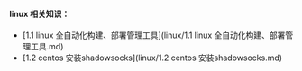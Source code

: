 #### linux 相关知识：

* [1.1 linux 全自动化构建、部署管理工具](linux/1.1 linux 全自动化构建、部署管理工具.md)
* [1.2 centos 安装shadowsocks](linux/1.2 centos 安装shadowsocks.md)

